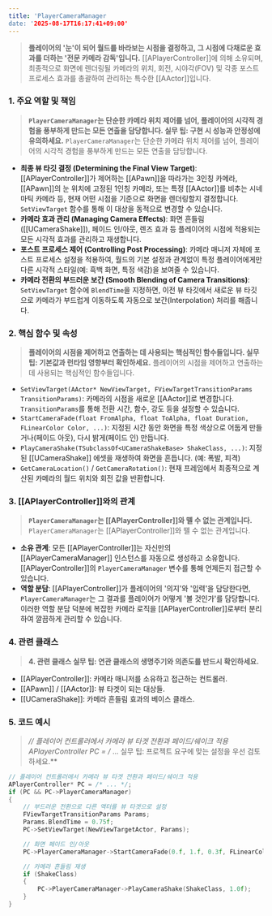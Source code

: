 ```yaml
---
title: 'PlayerCameraManager
date: '2025-08-17T16:17:41+09:00'
---
```




> **플레이어의 '눈'이 되어 월드를 바라보는 시점을 결정하고, 그 시점에 다채로운 효과를 더하는 '전문 카메라 감독'입니다.** [[APlayerController]]에 의해 소유되며, 최종적으로 화면에 렌더링될 카메라의 위치, 회전, 시야각(FOV) 및 각종 포스트 프로세스 효과를 총괄하여 관리하는 특수한 [[AActor]]입니다.

### **1. 주요 역할 및 책임**
> **`PlayerCameraManager`는 단순한 카메라 위치 제어를 넘어, 플레이어의 시각적 경험을 풍부하게 만드는 모든 연출을 담당합니다. 실무 팁: 구현 시 성능과 안정성에 유의하세요.**
`PlayerCameraManager`는 단순한 카메라 위치 제어를 넘어, 플레이어의 시각적 경험을 풍부하게 만드는 모든 연출을 담당합니다.
* **최종 뷰 타깃 결정 (Determining the Final View Target)**:
	[[APlayerController]]가 제어하는 [[APawn]]을 따라가는 3인칭 카메라, [[APawn]]의 눈 위치에 고정된 1인칭 카메라, 또는 특정 [[AActor]]를 비추는 시네마틱 카메라 등, 현재 어떤 시점을 기준으로 화면을 렌더링할지 결정합니다. `SetViewTarget` 함수를 통해 이 대상을 동적으로 변경할 수 있습니다.
* **카메라 효과 관리 (Managing Camera Effects)**:
	화면 흔들림([[UCameraShake]]), 페이드 인/아웃, 렌즈 효과 등 플레이어의 시점에 적용되는 모든 시각적 효과를 관리하고 재생합니다.
* **포스트 프로세스 제어 (Controlling Post Processing)**:
	카메라 매니저 자체에 포스트 프로세스 설정을 적용하여, 월드의 기본 설정과 관계없이 특정 플레이어에게만 다른 시각적 스타일(예: 흑백 화면, 특정 색감)을 보여줄 수 있습니다.
* **카메라 전환의 부드러운 보간 (Smooth Blending of Camera Transitions)**:
	`SetViewTarget` 함수에 `BlendTime`을 지정하면, 이전 뷰 타깃에서 새로운 뷰 타깃으로 카메라가 부드럽게 이동하도록 자동으로 보간(Interpolation) 처리를 해줍니다.

### **2. 핵심 함수 및 속성**
> **플레이어의 시점을 제어하고 연출하는 데 사용되는 핵심적인 함수들입니다. 실무 팁: 기본값과 런타임 영향부터 확인하세요.**
플레이어의 시점을 제어하고 연출하는 데 사용되는 핵심적인 함수들입니다.
* `SetViewTarget(AActor* NewViewTarget, FViewTargetTransitionParams TransitionParams)`:
	카메라의 시점을 새로운 [[AActor]]로 변경합니다. `TransitionParams`를 통해 전환 시간, 함수, 강도 등을 설정할 수 있습니다.
* `StartCameraFade(float FromAlpha, float ToAlpha, float Duration, FLinearColor Color, ...)`:
	지정된 시간 동안 화면을 특정 색상으로 어둡게 만들거나(페이드 아웃), 다시 밝게(페이드 인) 만듭니다.
* `PlayCameraShake(TSubclassOf<UCameraShakeBase> ShakeClass, ...)`:
	지정된 [[UCameraShake]] 에셋을 재생하여 화면을 흔듭니다. (예: 폭발, 피격)
* `GetCameraLocation()` / `GetCameraRotation()`:
	현재 프레임에서 최종적으로 계산된 카메라의 월드 위치와 회전 값을 반환합니다.

### **3. [[APlayerController]]와의 관계**
> **`PlayerCameraManager`는 [[APlayerController]]와 뗄 수 없는 관계입니다.**
`PlayerCameraManager`는 [[APlayerController]]와 뗄 수 없는 관계입니다.
* **소유 관계**:
	모든 [[APlayerController]]는 자신만의 [[APlayerCameraManager]] 인스턴스를 자동으로 생성하고 소유합니다. [[APlayerController]]의 `PlayerCameraManager` 변수를 통해 언제든지 접근할 수 있습니다.
* **역할 분담**:
	[[APlayerController]]가 플레이어의 '의지'와 '입력'을 담당한다면, `PlayerCameraManager`는 그 결과를 플레이어가 어떻게 '볼 것인가'를 담당합니다. 이러한 역할 분담 덕분에 복잡한 카메라 로직을 [[APlayerController]]로부터 분리하여 깔끔하게 관리할 수 있습니다.

### **4. 관련 클래스**
> **4. 관련 클래스 실무 팁: 연관 클래스의 생명주기와 의존도를 반드시 확인하세요.**
* [[APlayerController]]:
	카메라 매니저를 소유하고 접근하는 컨트롤러.
* [[APawn]] / [[AActor]]:
	뷰 타겟이 되는 대상들.
* [[UCameraShake]]:
	카메라 흔들림 효과의 베이스 클래스.

### **5. 코드 예시**
> **// 플레이어 컨트롤러에서 카메라 뷰 타겟 전환과 페이드/쉐이크 적용 APlayerController* PC = /* ... 실무 팁: 프로젝트 요구에 맞는 설정을 우선 검토하세요.**
```cpp
// 플레이어 컨트롤러에서 카메라 뷰 타겟 전환과 페이드/쉐이크 적용
APlayerController* PC = /* ... */;
if (PC && PC->PlayerCameraManager)
{
    // 부드러운 전환으로 다른 액터를 뷰 타겟으로 설정
    FViewTargetTransitionParams Params;
    Params.BlendTime = 0.75f;
    PC->SetViewTarget(NewViewTargetActor, Params);

    // 화면 페이드 인/아웃
    PC->PlayerCameraManager->StartCameraFade(0.f, 1.f, 0.3f, FLinearColor::Black, false, true);

    // 카메라 흔들림 재생
    if (ShakeClass)
    {
        PC->PlayerCameraManager->PlayCameraShake(ShakeClass, 1.0f);
    }
}
```